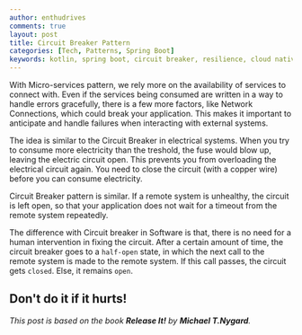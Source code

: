 ```yaml
---
author: enthudrives
comments: true
layout: post
title: Circuit Breaker Pattern
categories: [Tech, Patterns, Spring Boot]
keywords: kotlin, spring boot, circuit breaker, resilience, cloud native, release it
---
```


With Micro-services pattern, we rely more on the availability of services to connect with. Even if the services being consumed are written in a way to handle errors gracefully, there is a few more factors, like Network Connections, which could break your application. This makes it important to anticipate and handle failures when interacting with external systems.

The idea is similar to the Circuit Breaker in electrical systems. When you try to consume more electricity than the treshold, the fuse would blow up, leaving the electric circuit open. This prevents you from overloading the electrical circuit again. You need to close the circuit (with a copper wire) before you can consume electricity.

Circuit Breaker pattern is similar. If a remote system is unhealthy, the circuit is left open, so that your application does not wait for a timeout from the remote system repeatedly.

The difference with Circuit breaker in Software is that, there is no need for a human intervention in fixing the circuit. After a certain amount of time, the circuit breaker goes to a `half-open` state, in which the next call to the remote system is made to the remote system. If this call passes, the circuit gets `closed`. Else, it remains `open`.

## Don't do it if it hurts!

*This post is based on the book **Release It!** by **Michael T.Nygard**.*